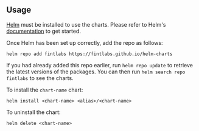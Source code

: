 ## Usage

[Helm](https://helm.sh) must be installed to use the charts.  Please refer to
Helm's [documentation](https://helm.sh/docs) to get started.

Once Helm has been set up correctly, add the repo as follows:

    helm repo add fintlabs https://fintlabs.github.io/helm-charts

If you had already added this repo earlier, run `helm repo update` to retrieve
the latest versions of the packages.  You can then run `helm search repo fintlabs` to see the charts.

To install the `chart-name` chart:

    
    helm install <chart-name> <alias>/<chart-name>
    

To uninstall the chart:

    helm delete <chart-name>